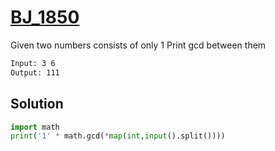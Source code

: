 # [BJ_1850](https://acmicpc.net/problem/1850)

Given two numbers consists of only 1
Print gcd between them

```txt
Input: 3 6
Output: 111
```

## Solution

```py
import math
print('1' * math.gcd(*map(int,input().split())))
```
